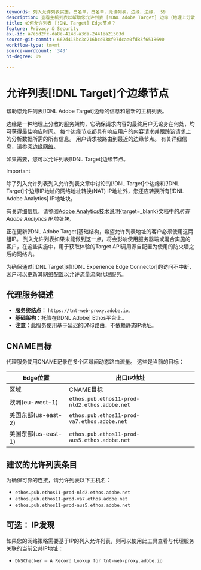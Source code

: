 ```yaml
---
keywords: 列入允许列表实施，白名单，白名单，允许列表，边缘，边缘， $9
description: 查看主机列表以帮助您允许列表 [!DNL Adobe Target] 边缘（地理上分散的服务节点，可确保最终用户的最佳响应时间）。
title: 如何允许列表 [!DNL Target] Edge节点？
feature: Privacy & Security
exl-id: a7e5d2fc-da8e-414d-a3da-2441ea21503d
source-git-commit: 662d415bc3c216bcd038f07dcaa0fd83f6518690
workflow-type: tm+mt
source-wordcount: '343'
ht-degree: 0%

---
```


# 允许列表[!DNL Target]个边缘节点

帮助您允许列表[!DNL Adobe Target]边缘的信息和最新的主机列表。

边缘是一种地理上分散的服务架构，它确保请求内容的最终用户无论身在何处，均可获得最佳响应时间。 每个边缘节点都具有响应用户的内容请求并跟踪该请求上的分析数据所需的所有信息。 用户请求被路由到最近的边缘节点。 有关详细信息，请参阅[边缘网络](https://experienceleague.adobe.com/docs/target/using/introduction/how-target-works.html?lang=zh-Hans#concept_0AE2ED8E9DE64288A8B30FCBF1040934)。

如果需要，您可以允许列表[!DNL Target]边缘节点。

>[!IMPORTANT]
>
>除了列入允许列表列入允许列表文章中讨论的[!DNL Target]个边缘和[!DNL Target]个边缘IP地址的网络地址转换(NAT) IP地址外，您还应转换所有[!DNL Adobe Analytics] IP地址块。
>
>有关详细信息，请参阅[Adobe Analytics技术说明](https://experienceleague.adobe.com/docs/analytics/technotes/ip-addresses.html?lang=zh-Hans#all-adobe-analytics-ip-address-blocks){target=_blank}文档中的&#x200B;*所有Adobe Analytics IP地址块*。
>
>正在更新[!DNL Adobe Target]基础结构，希望允许列表地址的客户必须使用这两组IP。 列入允许列表如果未能做到这一点，将会影响使用服务器端或混合实施的客户，在这些实施中，用于获取体验的Target API调用源自配置为使用的防火墙之后的网络内。

为确保通过[!DNL Target]对[!DNL Experience Edge Connector]的访问不中断，客户可以更新其网络配置以允许流量流向代理服务。

## 代理服务概述

* **服务终结点**： `https://tnt-web-proxy.adobe.io`。
* **基础架构**：托管在[!DNL Adobe] Ethos平台上。
* **注意**：此服务使用基于延迟的DNS路由，不依赖静态IP地址。

## CNAME目标

代理服务使用CNAME记录在多个区域间动态路由流量。 这些是当前的目标：

| Edge位置 | 出口IP地址 |
| --- | --- |
| 区域 | CNAME目标 |
| 欧洲(eu-west-1) | `ethos.pub.ethos11-prod-nld2.ethos.adobe.net` |
| 美国东部(us-east-2) | `ethos.pub.ethos11-prod-va7.ethos.adobe.net` |
| 美国东部(us-east-1) | `ethos.pub.ethos11-prod-aus5.ethos.adobe.net` |

## 建议的允许列表条目

为确保可靠的连接，请允许列表以下主机名：

* `ethos.pub.ethos11-prod-nld2.ethos.adobe.net`
* `ethos.pub.ethos11-prod-va7.ethos.adobe.net`
* `ethos.pub.ethos11-prod-aus5.ethos.adobe.net`

## 可选： IP发现

如果您的网络策略需要基于IP的列入允许列表，则可以使用此工具查看与代理服务关联的当前公共IP地址：

* `DNSChecker – A Record Lookup for tnt-web-proxy.adobe.io`
